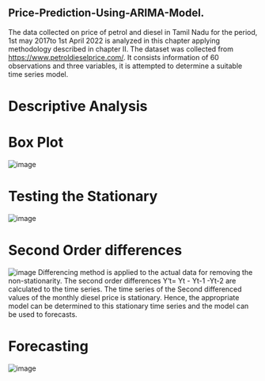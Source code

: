 ## Price-Prediction-Using-ARIMA-Model.
The data collected on  price of petrol and diesel in Tamil Nadu for the period, 1st may 2017to 1st April 2022 is analyzed in this chapter applying methodology described in chapter II. 
The dataset was collected from https://www.petroldieselprice.com/. 
It consists information of 60 observations and three variables, it is attempted to determine a suitable time series model. 
# Descriptive Analysis
# Box Plot 
![image](https://github.com/Velkumar02/Price-Prediction-Using-ARIMA-Model./assets/136985446/66100b72-66a5-44f3-8cf1-2c9ea79301f7)
# Testing the Stationary
![image](https://github.com/Velkumar02/Price-Prediction-Using-ARIMA-Model./assets/136985446/015fc54e-391f-4aca-818e-ad8ce9671fee)
# Second Order differences
![image](https://github.com/Velkumar02/Price-Prediction-Using-ARIMA-Model./assets/136985446/fea4ef3c-5353-4b6e-8ce6-814ce1c218a8)
Differencing method is applied to the actual data for removing the non-stationarity. The second order differences Y‘t= Yt - Yt-1 -Yt-2 are calculated to the time series.
The time series of the Second differenced values of the monthly diesel price is stationary. 
Hence, the appropriate model can be determined to this stationary time series and the model can be used to forecasts.
# Forecasting
![image](https://github.com/Velkumar02/Price-Prediction-Using-ARIMA-Model./assets/136985446/8a909d82-3bc3-48ae-8720-4461098605e9)

